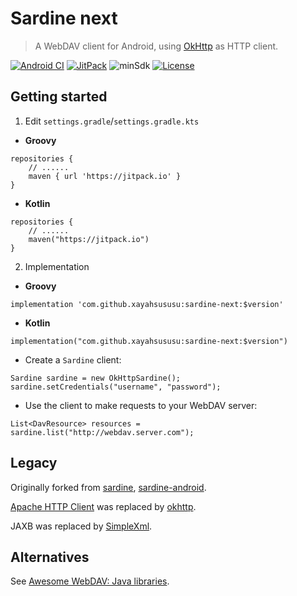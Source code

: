 # Sardine next
> A WebDAV client for Android, using [OkHttp](https://github.com/square/okhttp) as HTTP client.

[![Android CI](https://github.com/XayahSuSuSu/sardine-next/actions/workflows/android.yml/badge.svg)](https://github.com/XayahSuSuSu/sardine-next/actions/workflows/android.yml) [![JitPack](https://jitpack.io/v/xayahsususu/sardine-next.svg)](https://jitpack.io/#xayahsususu/sardine-next)  ![minSdk](https://img.shields.io/badge/minSdk-21-green) [![License](https://img.shields.io/github/license/XayahSuSuSu/sardine-next?color=ff69b4)](./LICENSE)

## Getting started
1. Edit `settings.gradle`/`settings.gradle.kts`
* **Groovy**
```
repositories {
    // ......
    maven { url 'https://jitpack.io' }
}
```
* **Kotlin**
```
repositories {
    // ......
    maven("https://jitpack.io")
}
```
2. Implementation
* **Groovy**
```
implementation 'com.github.xayahsususu:sardine-next:$version'
```

* **Kotlin**
```
implementation("com.github.xayahsususu:sardine-next:$version")
```

- Create a `Sardine` client:
```
Sardine sardine = new OkHttpSardine();
sardine.setCredentials("username", "password");
```

- Use the client to make requests to your WebDAV server:
```
List<DavResource> resources = sardine.list("http://webdav.server.com");
```

## Legacy
Originally forked from [sardine](https://github.com/lookfirst/sardine), [sardine-android](https://github.com/thegrizzlylabs/sardine-android).

[Apache HTTP Client](http://hc.apache.org/) was replaced by [okhttp](https://github.com/square/okhttp).

JAXB was replaced by [SimpleXml](http://simple.sourceforge.net/).

## Alternatives
See [Awesome WebDAV: Java libraries](https://github.com/WebDAVDevs/awesome-webdav/blob/main/readme.md#java).
